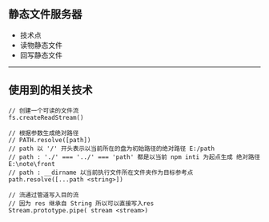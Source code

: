 
## 静态文件服务器
- 技术点
- 读物静态文件 
- 回写静态文件


---
## 使用到的相关技术
```
// 创建一个可读的文件流
fs.createReadStream()

// 根据参数生成绝对路径
// PATH.resolve([path])
// path 以 '/' 开头表示以当前所在的盘为初始路径的绝对路径 E:/path
// path : './' === '../' === 'path' 都是以当前 npm inti 为起点生成 绝对路径 E:\note\front
// path : __dirname 以当前执行文件所在文件夹作为目标参考点
path.resolve([...path <string>])

// 流通过管道写入目的流
// 因为 res 继承自 String 所以可以直接写入res
Stream.prototype.pipe( stream <stream>)


```



 



